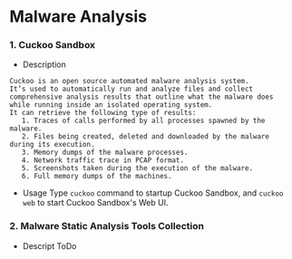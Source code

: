 # Malware Analysis

### 1. Cuckoo Sandbox
- Description
```
Cuckoo is an open source automated malware analysis system.
It’s used to automatically run and analyze files and collect comprehensive analysis results that outline what the malware does while running inside an isolated operating system.
It can retrieve the following type of results:
   1. Traces of calls performed by all processes spawned by the malware.
   2. Files being created, deleted and downloaded by the malware during its execution.
   3. Memory dumps of the malware processes.
   4. Network traffic trace in PCAP format.
   5. Screenshots taken during the execution of the malware.
   6. Full memory dumps of the machines.
```
- Usage
  Type ```cuckoo``` command to startup Cuckoo Sandbox, and ```cuckoo web``` to start Cuckoo Sandbox's Web UI.


### 2. Malware Static Analysis Tools Collection
- Descript
  ToDo